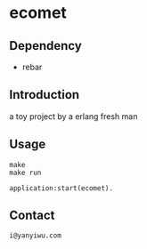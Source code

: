 # ecomet

## Dependency

+ rebar

## Introduction

a toy project by a erlang fresh man 

## Usage

```
make
make run
```

```
application:start(ecomet).
```

## Contact

```
i@yanyiwu.com
```

